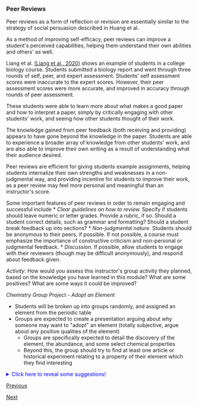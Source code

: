 ### Peer Reviews

Peer reviews as a form of reflection or revision are essentially similar to the strategy of social persuasion described in Huang et al.

As a method of improving self-efficacy, peer reviews can improve a student's perceived capabilities, helping them understand their own abilities and others' as well.

Liang et al. [(Liang et al., 2020)](http://www.sciencedirect.com/science/article/pii/S1096751610000357) shows an example of students in a college biology course. Students submitted a biology report and went through three rounds of self, peer, and expert assessment. Students' self assessment scores were inaccurate to the expert scores. However, their peer assessment scores were more accurate, and improved in accuracy through rounds of peer assessment.

These students were able to learn more about what makes a good paper and how to interpret a paper, simply by critically engaging with other students' work, and seeing how other students thought of their work.

The knowledge gained from peer feedback (both receiving and providing) appears to have gone beyond the knowledge in the paper. Students are able to experience a broader array of knowledge from other students' work, and are also able to improve their own writing as a result of understanding what their audience desired.

Peer reviews are efficient for giving students example assignments, helping students internalize their own strengths and weaknesses in a non-judgmental way, and providing incentive for students to improve their work, as a peer review may feel more personal and meaningful than an instructor's score.

Some important features of peer reviews in order to remain engaging and successful include
	* *Clear guidelines on how to review.* Specify if students should leave numeric or letter grades. Provide a rubric, if so. Should a student correct details, such as grammar and formatting? Should a student break feedback up into sections?
	* *Non-judgmental nature.* Students should be anonymous to their peers, if possible. If not possible, a course must emphasize the importance of constructive criticism and non-personal or judgmental feedback.
	* *Discussion.* If possible, allow students to engage with their reviewers (though may be difficult anonymously), and respond about feedback given.

*Activity:* 
How would you assess this instructor's group activity they planned, based on the knowledge you have learned in this module? What are some positives? What are some ways it could be improved?

*Chemistry Group Project - Adopt an Element*
* Students will be broken up into groups randomly, and assigned an element from the periodic table
* Groups are expected to create a presentation arguing about why someone may want to "adopt" an element (totally subjective, argue about any positive qualities of the element)
	* Groups are specifically expected to detail the discovery of the element, the abundance, and some select chemical properties 
	* Beyond this, the group should try to find at least one article or historical experiment relating to a property of their element which they find interesting

<details><summary style="color:blue">Click here to reveal some suggestions!</summary>
<p>
The activity seems engaging, and a good way to get students to internalize chemical properties and interesting features of the elements. It has good potential for social interaction and engagement due to the lighthearted nature and relevance to the course material. 

However, it may be beneficial to allow students to decide their own groups, depending on other features of the course. Additionally, it would be helpful for students to define roles for students in the group, in order to ensure equal work gets done. Additionally, it may be helpful to provide specific directions or questions about the media the students choose.

Finally, it may be helpful for the students to be given more opportunity to reflect on other groups' work via peer feedback or a more inter-group activity such as pairing elements together somehow.</p>
</details>


[Previous](applications.md)

[Next](take_home_assignments.md)